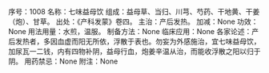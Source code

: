 序号：1008
名称：七味益母饮
组成：益母草、当归、川芎、芍药、干地黄、干姜（炮）、甘草。
出处：《产科发蒙》卷四。
主治：产后发热。
加减：None
功效：None
用法用量：水煎，温服。
制备方法：None
临床应用：None
各家论述：产后发热者，多因血虚而阳无所依，浮散于表也。勿妄为外感施治，宜七味益母饮，加尿瓦一二钱，内有四物补阴，益母行血，炮姜辛温从治，而能收浮散之阳以归于阴。
用药禁忌：None
附注：None
